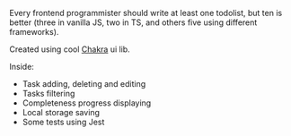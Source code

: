 Every frontend programmister should write at least one todolist, but ten is better (three in vanilla JS, two in TS, and others five using 
different frameworks).

Created using cool [Chakra](https://chakra-ui.com/) ui lib.

Inside:
* Task adding, deleting and editing
* Tasks filtering
* Completeness progress displaying
* Local storage saving
* Some tests using Jest